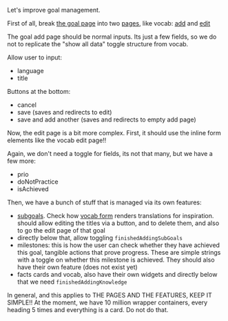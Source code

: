 Let's improve goal management.

First of all, break [the goal page](src/pages/goals-manage/PageManageGoal.vue) into two [pages](src/pages), like vocab: [add](src/pages/vocab-add) and [edit](src/pages/vocab-edit)

The goal add page should be normal inputs.
Its just a few fields, so we do not to replicate the "show all data" toggle structure from vocab.

Allow user to input:
- language
- title

Buttons at the bottom:
- cancel
- save (saves and redirects to edit)
- save and add another (saves and redirects to empty add page)

Now, the edit page is a bit more complex.
First, it should use the inline form elements like the vocab edit page!!

Again, we don't need a toggle for fields, its not that many, but we have a few more:

- prio
- doNotPractice
- isAchieved

Then, we have a bunch of stuff that is managed via its own features:

- [subgoals](src/features/goal-manage-its-sub-goals/ManageSubGoalsWidget.vue). Check how [vocab form](src/pages/vocab-edit/ui/VocabFormCoreRenderer.vue) renders translations for inspiration. should allow editing the titles via a button, and to delete them, and also to go the edit page of that goal
- directly below that, allow toggling `finishedAddingSubGoals`
- milestones: this is how the user can check whether they have achieved this goal, tangible actions that prove progress. These are simple strings with a toggle on whether this milestone is achieved. They should also have their own feature (does not exist yet)
- facts cards and vocab, also have their own widgets and directly below that we need `finishedAddingKnowledge`

In general, and this applies to THE PAGES AND THE FEATURES, KEEP IT SIMPLE!! At the moment, we have 10 million wrapper containers, every heading 5 times and everything is a card. Do not do that.